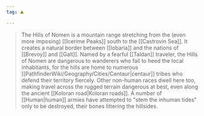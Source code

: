 ```yaml
---
tag: ⛰️️

---
```

> The Hills of Nomen is a mountain range stretching from the (even more imposing) [[Icerime Peaks]] south to the [[Castrovin Sea]]. It creates a natural border between [[Iobaria]] and the nations of [[Brevoy]] and [[Galt]].
> Named by a fearful [[Taldan]] traveler, the Hills of Nomen are dangerous to wanderers who fail to heed the local inhabitants, for the hills are home to numerous [[PathfinderWiki/Geography/Cities/Centaur|centaur]] tribes who defend their territory fiercely. Other non-human races dwell here too, making travel across the rugged terrain dangerous at best, even along the ancient [[Koloran road|Koloran roads]]. A number of [[Human|human]] armies have attempted to "stem the inhuman tides" only to be destroyed, their bones littering the hillsides.








